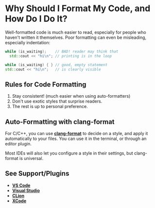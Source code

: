 # Why Should I Format My Code, and How Do I Do It?

Well-formatted code is much easier to read, especially for people who haven't
written it themselves.
Poor formatting can even be misleading, especially indentation:
```cpp
while (is_waiting);    // BAD! reader may think that
  std::cout << "hi\n"; // printing is in the loop

while (is_waiting) { } // good, empty statement
std::cout << "hi\n";   // is clearly visible
```

## Rules for Code Formatting
1. Stay consistent! (much easier when using auto-formatters)
2. Don't use exotic styles that surprise readers.
3. The rest is up to personal preference.

<!-- inline -->
## Auto-Formatting with clang-format
For C/C++, you can use **[clang-format][cf]** to decide on a style, and apply it automatically to your files. You can
use it in the terminal, or through an editor plugin.

Most IDEs will also let you configure a style in their settings, but
clang-format is universal.

[cf]: https://clang.llvm.org/docs/ClangFormat.html

<!-- inline -->
## See Support/Plugins
- **[VS Code](https://code.visualstudio.com/docs/cpp/cpp-ide#_code-formatting)**
- **[Visual Studio](https://learn.microsoft.com/en-us/visualstudio/ide/reference/options-text-editor-c-cpp-formatting?view=vs-2022#configuring-clangformat-options)**
- **[CLion](https://www.jetbrains.com/help/clion/clangformat-as-alternative-formatter.html)**
- **[XCode](https://github.com/mapbox/XcodeClangFormat)**
